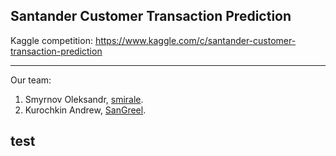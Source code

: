 ## Santander Customer Transaction Prediction
Kaggle competition: https://www.kaggle.com/c/santander-customer-transaction-prediction

----

Our team:

1. Smyrnov Oleksandr, [smirale](https://github.com/smirale).
2. Kurochkin Andrew, [SanGreel](https://github.com/SanGreel).

test
----
